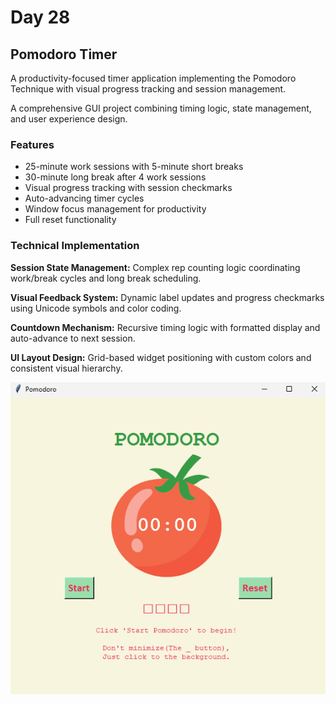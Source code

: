 # Day 28

## Pomodoro Timer

A productivity-focused timer application implementing the Pomodoro Technique with visual progress tracking and session management.

A comprehensive GUI project combining timing logic, state management, and user experience design.

### Features

- 25-minute work sessions with 5-minute short breaks
- 30-minute long break after 4 work sessions
- Visual progress tracking with session checkmarks
- Auto-advancing timer cycles
- Window focus management for productivity
- Full reset functionality

### Technical Implementation

**Session State Management:** Complex rep counting logic coordinating work/break cycles and long break scheduling.

**Visual Feedback System:** Dynamic label updates and progress checkmarks using Unicode symbols and color coding.

**Countdown Mechanism:** Recursive timing logic with formatted display and auto-advance to next session.

**UI Layout Design:** Grid-based widget positioning with custom colors and consistent visual hierarchy.

![Pomodoro Timer](images/pomodoroTimer.png)
